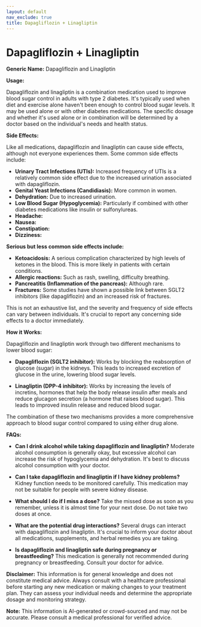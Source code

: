 ```yaml
---
layout: default
nav_exclude: true
title: Dapagliflozin + Linagliptin
---
```


# Dapagliflozin + Linagliptin

**Generic Name:** Dapagliflozin and Linagliptin

**Usage:**

Dapagliflozin and linagliptin is a combination medication used to improve blood sugar control in adults with type 2 diabetes. It's typically used when diet and exercise alone haven't been enough to control blood sugar levels.  It may be used alone or with other diabetes medications.  The specific dosage and whether it's used alone or in combination will be determined by a doctor based on the individual's needs and health status.

**Side Effects:**

Like all medications, dapagliflozin and linagliptin can cause side effects, although not everyone experiences them.  Some common side effects include:

* **Urinary Tract Infections (UTIs):** Increased frequency of UTIs is a relatively common side effect due to the increased urination associated with dapagliflozin.
* **Genital Yeast Infections (Candidiasis):** More common in women.
* **Dehydration:** Due to increased urination.
* **Low Blood Sugar (Hypoglycemia):** Particularly if combined with other diabetes medications like insulin or sulfonylureas.
* **Headache:**
* **Nausea:**
* **Constipation:**
* **Dizziness:**


**Serious but less common side effects include:**

* **Ketoacidosis:** A serious complication characterized by high levels of ketones in the blood.  This is more likely in patients with certain conditions.
* **Allergic reactions:**  Such as rash, swelling, difficulty breathing.
* **Pancreatitis (Inflammation of the pancreas):** Although rare.
* **Fractures:**  Some studies have shown a possible link between SGLT2 inhibitors (like dapagliflozin) and an increased risk of fractures.

This is not an exhaustive list, and the severity and frequency of side effects can vary between individuals.  It's crucial to report any concerning side effects to a doctor immediately.


**How it Works:**

Dapagliflozin and linagliptin work through two different mechanisms to lower blood sugar:

* **Dapagliflozin (SGLT2 inhibitor):**  Works by blocking the reabsorption of glucose (sugar) in the kidneys. This leads to increased excretion of glucose in the urine, lowering blood sugar levels.

* **Linagliptin (DPP-4 inhibitor):**  Works by increasing the levels of incretins, hormones that help the body release insulin after meals and reduce glucagon secretion (a hormone that raises blood sugar).  This leads to improved insulin release and reduced blood sugar.

The combination of these two mechanisms provides a more comprehensive approach to blood sugar control compared to using either drug alone.


**FAQs:**

* **Can I drink alcohol while taking dapagliflozin and linagliptin?**  Moderate alcohol consumption is generally okay, but excessive alcohol can increase the risk of hypoglycemia and dehydration.  It's best to discuss alcohol consumption with your doctor.

* **Can I take dapagliflozin and linagliptin if I have kidney problems?**  Kidney function needs to be monitored carefully.  This medication may not be suitable for people with severe kidney disease.

* **What should I do if I miss a dose?** Take the missed dose as soon as you remember, unless it is almost time for your next dose. Do not take two doses at once.

* **What are the potential drug interactions?**  Several drugs can interact with dapagliflozin and linagliptin.  It's crucial to inform your doctor about all medications, supplements, and herbal remedies you are taking.

* **Is dapagliflozin and linagliptin safe during pregnancy or breastfeeding?**  This medication is generally not recommended during pregnancy or breastfeeding.  Consult your doctor for advice.

**Disclaimer:** This information is for general knowledge and does not constitute medical advice.  Always consult with a healthcare professional before starting any new medication or making changes to your treatment plan. They can assess your individual needs and determine the appropriate dosage and monitoring strategy.


**Note:** This information is AI-generated or crowd-sourced and may not be accurate. Please consult a medical professional for verified advice.